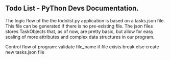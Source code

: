 ## Todo List - PyThon Devs Documentation.

The logic flow of the the todolist.py application is based on a tasks.json file. This file can be generated if there is no pre-existing file. The json files stores TaskObjects that, as of now, are pretty basic, but allow for easy scaling of more attributes and complex data structures in our program. 

Control flow of program:
    validate file_name
        if file exists
            break
        else
            create new tasks.json file
    


